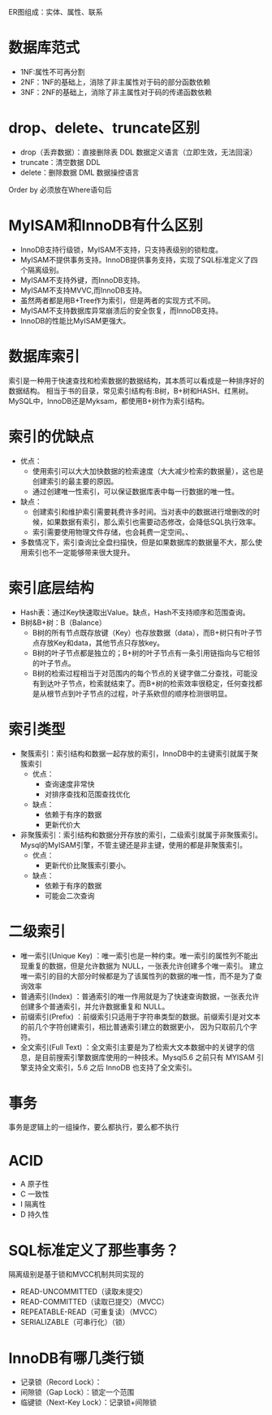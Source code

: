 ER图组成：实体、属性、联系
# 数据库范式
* 1NF:属性不可再分割
* 2NF：1NF的基础上，消除了非主属性对于码的部分函数依赖
* 3NF：2NF的基础上，消除了非主属性对于码的传递函数依赖
# drop、delete、truncate区别
* drop（丢弃数据）：直接删除表 DDL 数据定义语言（立即生效，无法回滚）
* truncate：清空数据 DDL
* delete：删除数据 DML 数据操控语言

Order by 必须放在Where语句后
# MyISAM和InnoDB有什么区别
* InnoDB支持行级锁，MyISAM不支持，只支持表级别的锁粒度。
* MyISAM不提供事务支持。InnoDB提供事务支持，实现了SQL标准定义了四个隔离级别。
* MyISAM不支持外键，而InnoDB支持。
* MyISAM不支持MVVC,而InnoDB支持。
* 虽然两者都是用B+Tree作为索引，但是两者的实现方式不同。
* MyISAM不支持数据库异常崩溃后的安全恢复，而InnoDB支持。
* InnoDB的性能比MyISAM更强大。

# 数据库索引
索引是一种用于快速查找和检索数据的数据结构，其本质可以看成是一种排序好的数据结构。
相当于书的目录，常见索引结构有:B树，B+树和HASH、红黑树。MySQL中，InnoDB还是Myksam，都使用B+树作为索引结构。
# 索引的优缺点
* 优点：
  * 使用索引可以大大加快数据的检索速度（大大减少检索的数据量），这也是创建索引的最主要的原因。
  * 通过创建唯一性索引，可以保证数据库表中每一行数据的唯一性。
* 缺点：
  * 创建索引和维护索引需要耗费许多时间。当对表中的数据进行增删改的时候，如果数据有索引，那么索引也需要动态修改，会降低SQL执行效率。
  * 索引需要使用物理文件存储，也会耗费一定空间。、
* 多数情况下，索引查询比全盘扫描快，但是如果数据库的数据量不大，那么使用索引也不一定能够带来很大提升。
# 索引底层结构
* Hash表：通过Key快速取出Value。缺点，Hash不支持顺序和范围查询。
* B树&B+树：B（Balance）
  * B树的所有节点既存放键（Key）也存放数据（data），而B+树只有叶子节点存放Key和data，其他节点只存放key。
  * B树的叶子节点都是独立的；B+树的叶子节点有一条引用链指向与它相邻的叶子节点。
  * B树的检索过程相当于对范围内的每个节点的关键字做二分查找，可能没有到达叶子节点，检索就结束了。而B+树的检索效率很稳定，任何查找都是从根节点到叶子节点的过程，叶子系欸但的顺序检测很明显。
# 索引类型
* 聚簇索引：索引结构和数据一起存放的索引，InnoDB中的主键索引就属于聚簇索引
  * 优点：
    * 查询速度非常快
    * 对排序查找和范围查找优化
  * 缺点：
    * 依赖于有序的数据
    * 更新代价大
* 非聚簇索引：索引结构和数据分开存放的索引，二级索引就属于非聚簇索引。Mysql的MyISAM引擎，不管主键还是非主键，使用的都是非聚簇索引。
  * 优点：
    * 更新代价比聚簇索引要小。
  * 缺点：
    * 依赖于有序的数据
    * 可能会二次查询
  
# 二级索引
* 唯一索引(Unique Key) ：唯一索引也是一种约束。唯一索引的属性列不能出现重复的数据，但是允许数据为 NULL，一张表允许创建多个唯一索引。 建立唯一索引的目的大部分时候都是为了该属性列的数据的唯一性，而不是为了查询效率
* 普通索引(Index) ：普通索引的唯一作用就是为了快速查询数据，一张表允许创建多个普通索引，并允许数据重复和 NULL。
* 前缀索引(Prefix) ：前缀索引只适用于字符串类型的数据。前缀索引是对文本的前几个字符创建索引，相比普通索引建立的数据更小， 因为只取前几个字符。
* 全文索引(Full Text) ：全文索引主要是为了检索大文本数据中的关键字的信息，是目前搜索引擎数据库使用的一种技术。Mysql5.6 之前只有 MYISAM 引擎支持全文索引，5.6 之后 InnoDB 也支持了全文索引。
# 事务
事务是逻辑上的一组操作，要么都执行，要么都不执行
# ACID
* A 原子性
* C 一致性
* I 隔离性
* D 持久性

# SQL标准定义了那些事务？
隔离级别是基于锁和MVCC机制共同实现的
* READ-UNCOMMITTED（读取未提交）
* READ-COMMITTED（读取已提交）（MVCC）
* REPEATABLE-READ（可重复读）（MVCC）
* SERIALIZABLE（可串行化）（锁）
  
# InnoDB有哪几类行锁
* 记录锁（Record Lock）：
* 间隙锁（Gap Lock）：锁定一个范围
* 临键锁（Next-Key Lock）：记录锁+间隙锁
